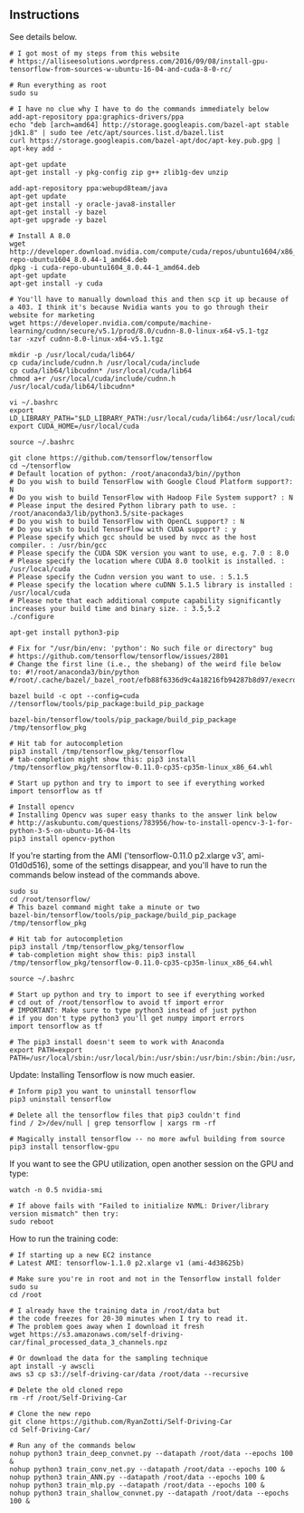 ## Instructions

See details below.

	# I got most of my steps from this website
	# https://alliseesolutions.wordpress.com/2016/09/08/install-gpu-tensorflow-from-sources-w-ubuntu-16-04-and-cuda-8-0-rc/
	
	# Run everything as root
	sudo su
	
	# I have no clue why I have to do the commands immediately below
	add-apt-repository ppa:graphics-drivers/ppa
	echo "deb [arch=amd64] http://storage.googleapis.com/bazel-apt stable jdk1.8" | sudo tee /etc/apt/sources.list.d/bazel.list
	curl https://storage.googleapis.com/bazel-apt/doc/apt-key.pub.gpg | apt-key add -
	
	apt-get update
	apt-get install -y pkg-config zip g++ zlib1g-dev unzip
	
	add-apt-repository ppa:webupd8team/java
	apt-get update
	apt-get install -y oracle-java8-installer
	apt-get install -y bazel
	apt-get upgrade -y bazel

	# Install A 8.0
	wget http://developer.download.nvidia.com/compute/cuda/repos/ubuntu1604/x86_64/cuda-repo-ubuntu1604_8.0.44-1_amd64.deb
	dpkg -i cuda-repo-ubuntu1604_8.0.44-1_amd64.deb
	apt-get update
	apt-get install -y cuda
		
	# You'll have to manually download this and then scp it up because of a 403. I think it's because Nvidia wants you to go through their website for marketing
	wget https://developer.nvidia.com/compute/machine-learning/cudnn/secure/v5.1/prod/8.0/cudnn-8.0-linux-x64-v5.1-tgz
	tar -xzvf cudnn-8.0-linux-x64-v5.1.tgz
	
	mkdir -p /usr/local/cuda/lib64/
	cp cuda/include/cudnn.h /usr/local/cuda/include
	cp cuda/lib64/libcudnn* /usr/local/cuda/lib64
	chmod a+r /usr/local/cuda/include/cudnn.h /usr/local/cuda/lib64/libcudnn*
	
	vi ~/.bashrc
	export LD_LIBRARY_PATH="$LD_LIBRARY_PATH:/usr/local/cuda/lib64:/usr/local/cuda/extras/CUPTI/lib64"
	export CUDA_HOME=/usr/local/cuda
	
	source ~/.bashrc
	
	git clone https://github.com/tensorflow/tensorflow
	cd ~/tensorflow
	# Default location of python: /root/anaconda3/bin//python
	# Do you wish to build TensorFlow with Google Cloud Platform support?: N
	# Do you wish to build TensorFlow with Hadoop File System support? : N
	# Please input the desired Python library path to use. : /root/anaconda3/lib/python3.5/site-packages
	# Do you wish to build TensorFlow with OpenCL support? : N
	# Do you wish to build TensorFlow with CUDA support? : y
	# Please specify which gcc should be used by nvcc as the host compiler. : /usr/bin/gcc
	# Please specify the CUDA SDK version you want to use, e.g. 7.0 : 8.0
	# Please specify the location where CUDA 8.0 toolkit is installed. : /usr/local/cuda
	# Please specify the Cudnn version you want to use. : 5.1.5
	# Please specify the location where cuDNN 5.1.5 library is installed : /usr/local/cuda
	# Please note that each additional compute capability significantly increases your build time and binary size. : 3.5,5.2
	./configure
	
	apt-get install python3-pip
	
	# Fix for "/usr/bin/env: 'python': No such file or directory" bug
	# https://github.com/tensorflow/tensorflow/issues/2801
	# Change the first line (i.e., the shebang) of the weird file below to: #!/root/anaconda3/bin/python
	#/root/.cache/bazel/_bazel_root/efb88f6336d9c4a18216fb94287b8d97/execroot/tensorflow/third_party/gpus/crosstool/clang/bin/crosstool_wrapper_driver_is_not_gcc
	
	bazel build -c opt --config=cuda //tensorflow/tools/pip_package:build_pip_package

	bazel-bin/tensorflow/tools/pip_package/build_pip_package  /tmp/tensorflow_pkg
	
	# Hit tab for autocompletion
	pip3 install /tmp/tensorflow_pkg/tensorflow
	# tab-completion might show this: pip3 install /tmp/tensorflow_pkg/tensorflow-0.11.0-cp35-cp35m-linux_x86_64.whl
	
	# Start up python and try to import to see if everything worked
	import tensorflow as tf
	
	# Install opencv
	# Installing Opencv was super easy thanks to the answer link below
	# http://askubuntu.com/questions/783956/how-to-install-opencv-3-1-for-python-3-5-on-ubuntu-16-04-lts
	pip3 install opencv-python
	

If you're starting from the AMI ('tensorflow-0.11.0 p2.xlarge v3', ami-01d0d516), some of the settings disappear, and you'll have to run the commands below instead of the commands above.

	sudo su
	cd /root/tensorflow/
	# This bazel command might take a minute or two
	bazel-bin/tensorflow/tools/pip_package/build_pip_package  /tmp/tensorflow_pkg
	
	# Hit tab for autocompletion
	pip3 install /tmp/tensorflow_pkg/tensorflow
	# tab-completion might show this: pip3 install /tmp/tensorflow_pkg/tensorflow-0.11.0-cp35-cp35m-linux_x86_64.whl
	
	source ~/.bashrc
	
	# Start up python and try to import to see if everything worked
	# cd out of /root/tensorflow to avoid tf import error
	# IMPORTANT: Make sure to type python3 instead of just python
	# if you don't type python3 you'll get numpy import errors
	import tensorflow as tf

	# The pip3 install doesn't seem to work with Anaconda
	export PATH=export PATH=/usr/local/sbin:/usr/local/bin:/usr/sbin:/usr/bin:/sbin:/bin:/usr/games:/usr/local/games
	
Update: Installing Tensorflow is now much easier. 

	# Inform pip3 you want to uninstall tensorflow
	pip3 uninstall tensorflow
	
	# Delete all the tensorflow files that pip3 couldn't find
	find / 2>/dev/null | grep tensorflow | xargs rm -rf
	
	# Magically install tensorflow -- no more awful building from source
	pip3 install tensorflow-gpu
	
	
If you want to see the GPU utilization, open another session on the GPU and type:

	watch -n 0.5 nvidia-smi
	
	# If above fails with "Failed to initialize NVML: Driver/library version mismatch" then try: 
	sudo reboot
	
How to run the training code:

	# If starting up a new EC2 instance
	# Latest AMI: tensorflow-1.1.0 p2.xlarge v1 (ami-4d38625b)
	
	# Make sure you're in root and not in the Tensorflow install folder
	sudo su	
	cd /root
	
	# I already have the training data in /root/data but 
	# the code freezes for 20-30 minutes when I try to read it.
	# The problem goes away when I download it fresh 
	wget https://s3.amazonaws.com/self-driving-car/final_processed_data_3_channels.npz
	
	# Or download the data for the sampling technique
	apt install -y awscli
	aws s3 cp s3://self-driving-car/data /root/data --recursive

	# Delete the old cloned repo
	rm -rf /root/Self-Driving-Car
	
	# Clone the new repo
	git clone https://github.com/RyanZotti/Self-Driving-Car
	cd Self-Driving-Car/
	
	# Run any of the commands below
	nohup python3 train_deep_convnet.py --datapath /root/data --epochs 100 &
	nohup python3 train_conv_net.py --datapath /root/data --epochs 100 &
	nohup python3 train_ANN.py --datapath /root/data --epochs 100 &
	nohup python3 train_mlp.py --datapath /root/data --epochs 100 &
	nohup python3 train_shallow_convnet.py --datapath /root/data --epochs 100 &